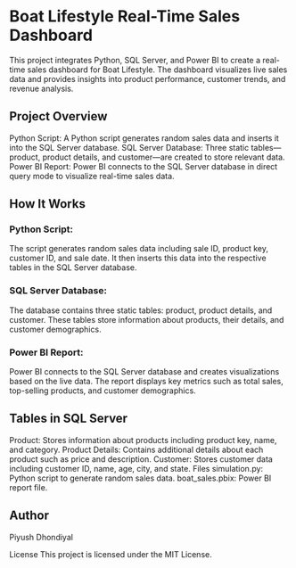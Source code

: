 # Boat Lifestyle Real-Time Sales Dashboard
This project integrates Python, SQL Server, and Power BI to create a real-time sales dashboard for Boat Lifestyle. The dashboard visualizes live sales data and provides insights into product performance, customer trends, and revenue analysis.

## Project Overview
Python Script: A Python script generates random sales data and inserts it into the SQL Server database.
SQL Server Database: Three static tables—product, product details, and customer—are created to store relevant data.
Power BI Report: Power BI connects to the SQL Server database in direct query mode to visualize real-time sales data.
## How It Works
### Python Script: 
The script generates random sales data including sale ID, product key, customer ID, and sale date. It then inserts this data into the respective tables in the SQL Server database.
### SQL Server Database: 
The database contains three static tables: product, product details, and customer. These tables store information about products, their details, and customer demographics.
### Power BI Report:
Power BI connects to the SQL Server database and creates visualizations based on the live data. The report displays key metrics such as total sales, top-selling products, and customer demographics.
## Tables in SQL Server
Product: Stores information about products including product key, name, and category.
Product Details: Contains additional details about each product such as price and description.
Customer: Stores customer data including customer ID, name, age, city, and state.
Files
simulation.py: Python script to generate random sales data.
boat_sales.pbix: Power BI report file.
## Author
Piyush Dhondiyal

License
This project is licensed under the MIT License.
